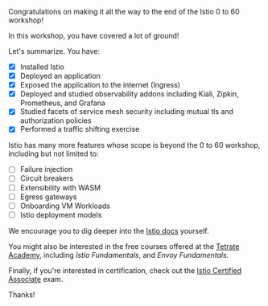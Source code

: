 Congratulations on making it all the way to the end of the Istio 0 to 60 workshop!

In this workshop, you have covered a lot of ground!

Let's summarize.  You have:

- [x] Installed Istio
- [x] Deployed an application
- [x] Exposed the application to the internet (Ingress)
- [x] Deployed and studied observability addons including Kiali, Zipkin, Prometheus, and Grafana
- [x] Studied facets of service mesh security including mutual tls and authorization policies
- [x] Performed a traffic shifting exercise

Istio has many more features whose scope is beyond the 0 to 60 workshop, including but not limited to:

- [ ] Failure injection
- [ ] Circuit breakers
- [ ] Extensibility with WASM
- [ ] Egress gateways
- [ ] Onboarding VM Workloads
- [ ] Istio deployment models

We encourage you to dig deeper into the [Istio docs](https://istio.io/latest/docs/) yourself.

You might also be interested in the free courses offered at the [Tetrate Academy](https://academy.tetrate.io/), including _Istio Fundamentals_, and _Envoy Fundamentals_.

Finally, if you're interested in certification, check out the [Istio Certified Associate](https://training.linuxfoundation.org/certification/istio-certified-associate-ica/) exam.

Thanks!
